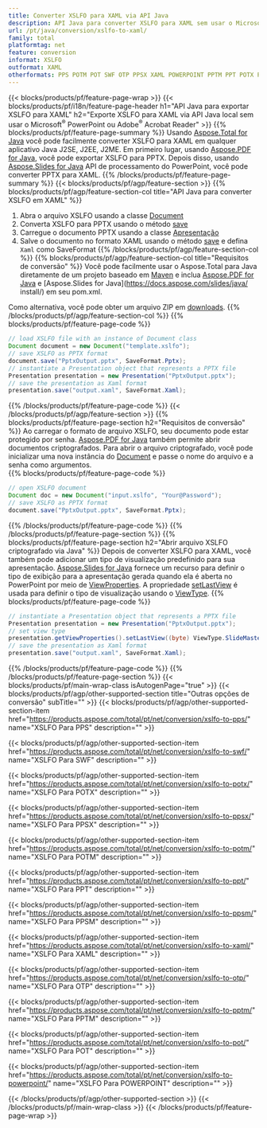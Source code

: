 ```yaml
---
title: Converter XSLFO para XAML via API Java
description: API Java para converter XSLFO para XAML sem usar o Microsoft Word
url: /pt/java/conversion/xslfo-to-xaml/
family: total
platformtag: net
feature: conversion
informat: XSLFO
outformat: XAML
otherformats: PPS POTM POT SWF OTP PPSX XAML POWERPOINT PPTM PPT POTX PPSM
---
```

{{< blocks/products/pf/feature-page-wrap >}}
{{< blocks/products/pf/i18n/feature-page-header h1="API Java para exportar XSLFO para XAML" h2="Exporte XSLFO para XAML via API Java local sem usar o Microsoft<sup>&reg;</sup> PowerPoint ou Adobe<sup>&reg;</sup> Acrobat Reader" >}}
{{% blocks/products/pf/feature-page-summary %}}
Usando [Aspose.Total for Java](https://products.aspose.com/total/java/) você pode facilmente converter XSLFO para XAML em qualquer aplicativo Java J2SE, J2EE, J2ME. Em primeiro lugar, usando [Aspose.PDF for Java](https://products.aspose.com/pdf/java/), você pode exportar XSLFO para PPTX. Depois disso, usando [Aspose.Slides for Java](https://products.aspose.com/slides/java/) API de processamento do PowerPoint, você pode converter PPTX para XAML.
{{% /blocks/products/pf/feature-page-summary  %}}
{{< blocks/products/pf/agp/feature-section >}}
{{% blocks/products/pf/agp/feature-section-col title="API Java para converter XSLFO em XAML" %}}
1. Abra o arquivo XSLFO usando a classe [Document](https://apireference.aspose.com/pdf/java/com.aspose.pdf/Document)
2. Converta XSLFO para PPTX usando o método [save](https://apireference.aspose.com/pdf/java/com.aspose.pdf/Document#save-java.lang.String-int-)
3. Carregue o documento PPTX usando a classe [Apresentação](https://apireference.aspose.com/slides/java/com.aspose.slides/Presentation)
4. Salve o documento no formato XAML usando o método [save](https://apireference.aspose.com/slides/java/com.aspose.slides/Presentation#save-java.lang.String-int-) e defina ` Xaml` como SaveFormat
{{% /blocks/products/pf/agp/feature-section-col %}}
{{% blocks/products/pf/agp/feature-section-col title="Requisitos de conversão" %}}
Você pode facilmente usar o Aspose.Total para Java diretamente de um projeto baseado em [Maven](https://repository.aspose.com/webapp/#/artifacts/browse/tree/General/repo/com/aspose/aspose-total) e inclua [Aspose.PDF for Java](https://docs.aspose.com/pdf/java/installation/) e [Aspose.Slides for Java](https://docs.aspose.com/slides/java/ install/) em seu pom.xml.

Como alternativa, você pode obter um arquivo ZIP em [downloads](https://downloads.aspose.com/total/java).
{{% /blocks/products/pf/agp/feature-section-col %}}
{{% blocks/products/pf/feature-page-code %}}

```java
// load XSLFO file with an instance of Document class
Document document = new Document("template.xslfo");
// save XSLFO as PPTX format 
document.save("PptxOutput.pptx", SaveFormat.Pptx); 
// instantiate a Presentation object that represents a PPTX file
Presentation presentation = new Presentation("PptxOutput.pptx");
// save the presentation as Xaml format
presentation.save("output.xaml", SaveFormat.Xaml);   
```

{{% /blocks/products/pf/feature-page-code %}}
{{< /blocks/products/pf/agp/feature-section >}}
{{% blocks/products/pf/feature-page-section  h2="Requisitos de conversão" %}}
Ao carregar o formato de arquivo XSLFO, seu documento pode estar protegido por senha. [Aspose.PDF for Java](https://products.aspose.com/pdf/java/) também permite abrir documentos criptografados. Para abrir o arquivo criptografado, você pode inicializar uma nova instância do [Document](https://apireference.aspose.com/pdf/java/com.aspose.pdf/Document#Document-java.lang.String-java.lang.String-) e passe o nome do arquivo e a senha como argumentos.  
{{% blocks/products/pf/feature-page-code %}}

```java
// open XSLFO document
Document doc = new Document("input.xslfo", "Your@Password");
// save XSLFO as PPTX format 
document.save("PptxOutput.pptx", SaveFormat.Pptx); 

```

{{% /blocks/products/pf/feature-page-code  %}}
{{% /blocks/products/pf/feature-page-section %}}
{{% blocks/products/pf/feature-page-section  h2="Abrir arquivo XSLFO criptografado via Java" %}}
Depois de converter XSLFO para XAML, você também pode adicionar um tipo de visualização predefinido para sua apresentação. [Aspose.Slides for Java](https://products.aspose.com/slides/java/) fornece um recurso para definir o tipo de exibição para a apresentação gerada quando ela é aberta no PowerPoint por meio de [ViewProperties](https://apireference.aspose.com/slides/java/com.aspose.slides/ViewProperties). A propriedade [setLastView](https://apireference.aspose.com/slides/java/com.aspose.slides/ViewProperties#setLastView-int-) é usada para definir o tipo de visualização usando o [ViewType](https://apireference.aspose.com/slides/java/com.aspose.slides/ViewType). 
{{% blocks/products/pf/feature-page-code %}}

```java
// instantiate a Presentation object that represents a PPTX file
Presentation presentation = new Presentation("PptxOutput.pptx");
// set view type
presentation.getViewProperties().setLastView((byte) ViewType.SlideMasterView);
// save the presentation as Xaml format
presentation.save("output.xaml", SaveFormat.Xaml);    
```

{{% /blocks/products/pf/feature-page-code  %}}
{{% /blocks/products/pf/feature-page-section %}}
{{< blocks/products/pf/main-wrap-class isAutogenPage="true" >}}
{{< blocks/products/pf/agp/other-supported-section title="Outras opções de conversão" subTitle="" >}}
{{< blocks/products/pf/agp/other-supported-section-item href="https://products.aspose.com/total/pt/net/conversion/xslfo-to-pps/" name="XSLFO Para PPS" description="" >}}

{{< blocks/products/pf/agp/other-supported-section-item href="https://products.aspose.com/total/pt/net/conversion/xslfo-to-swf/" name="XSLFO Para SWF" description="" >}}

{{< blocks/products/pf/agp/other-supported-section-item href="https://products.aspose.com/total/pt/net/conversion/xslfo-to-potx/" name="XSLFO Para POTX" description="" >}}

{{< blocks/products/pf/agp/other-supported-section-item href="https://products.aspose.com/total/pt/net/conversion/xslfo-to-ppsx/" name="XSLFO Para PPSX" description="" >}}

{{< blocks/products/pf/agp/other-supported-section-item href="https://products.aspose.com/total/pt/net/conversion/xslfo-to-potm/" name="XSLFO Para POTM" description="" >}}

{{< blocks/products/pf/agp/other-supported-section-item href="https://products.aspose.com/total/pt/net/conversion/xslfo-to-ppt/" name="XSLFO Para PPT" description="" >}}

{{< blocks/products/pf/agp/other-supported-section-item href="https://products.aspose.com/total/pt/net/conversion/xslfo-to-ppsm/" name="XSLFO Para PPSM" description="" >}}

{{< blocks/products/pf/agp/other-supported-section-item href="https://products.aspose.com/total/pt/net/conversion/xslfo-to-xaml/" name="XSLFO Para XAML" description="" >}}

{{< blocks/products/pf/agp/other-supported-section-item href="https://products.aspose.com/total/pt/net/conversion/xslfo-to-otp/" name="XSLFO Para OTP" description="" >}}

{{< blocks/products/pf/agp/other-supported-section-item href="https://products.aspose.com/total/pt/net/conversion/xslfo-to-pptm/" name="XSLFO Para PPTM" description="" >}}

{{< blocks/products/pf/agp/other-supported-section-item href="https://products.aspose.com/total/pt/net/conversion/xslfo-to-pot/" name="XSLFO Para POT" description="" >}}

{{< blocks/products/pf/agp/other-supported-section-item href="https://products.aspose.com/total/pt/net/conversion/xslfo-to-powerpoint/" name="XSLFO Para POWERPOINT" description="" >}}


{{< /blocks/products/pf/agp/other-supported-section >}}
{{< /blocks/products/pf/main-wrap-class >}}
{{< /blocks/products/pf/feature-page-wrap >}}